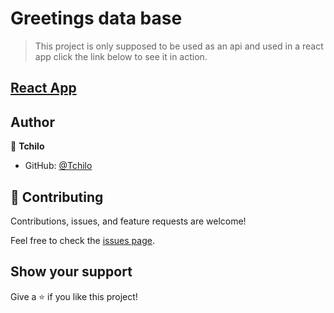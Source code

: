 # Greetings data base

> This project is only supposed to be used as an api and used in a react app click the link below to see it in action.

## [React App](https://github.com/Tchilo/hello-react-front-end)


## Author

👤 **Tchilo**

- GitHub: [@Tchilo](https://github.com/Tchilo)

## 🤝 Contributing

Contributions, issues, and feature requests are welcome!

Feel free to check the [issues page](../../issues/).

## Show your support

Give a ⭐️ if you like this project!
